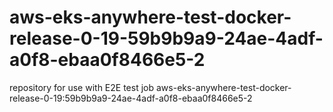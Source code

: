 # aws-eks-anywhere-test-docker-release-0-19-59b9b9a9-24ae-4adf-a0f8-ebaa0f8466e5-2
repository for use with E2E test job aws-eks-anywhere-test-docker-release-0-19:59b9b9a9-24ae-4adf-a0f8-ebaa0f8466e5-2
